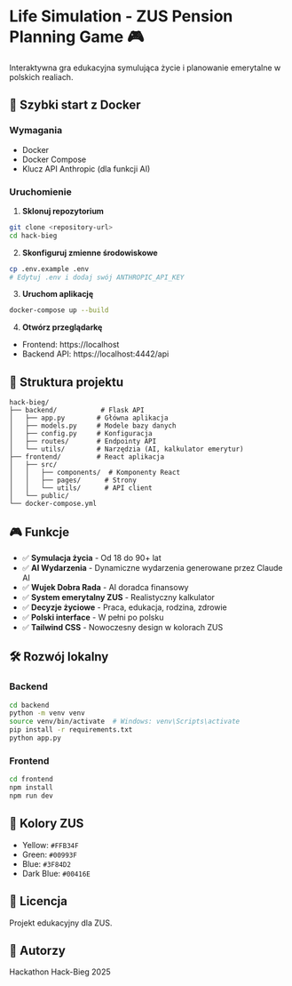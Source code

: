 # Life Simulation - ZUS Pension Planning Game 🎮

Interaktywna gra edukacyjna symulująca życie i planowanie emerytalne w polskich realiach.

## 🚀 Szybki start z Docker

### Wymagania

- Docker
- Docker Compose
- Klucz API Anthropic (dla funkcji AI)

### Uruchomienie

1. **Sklonuj repozytorium**

```bash
git clone <repository-url>
cd hack-bieg
```

2. **Skonfiguruj zmienne środowiskowe**

```bash
cp .env.example .env
# Edytuj .env i dodaj swój ANTHROPIC_API_KEY
```

3. **Uruchom aplikację**

```bash
docker-compose up --build
```

4. **Otwórz przeglądarkę**

- Frontend: https://localhost
- Backend API: https://localhost:4442/api

## 📁 Struktura projektu

```
hack-bieg/
├── backend/           # Flask API
│   ├── app.py        # Główna aplikacja
│   ├── models.py     # Modele bazy danych
│   ├── config.py     # Konfiguracja
│   ├── routes/       # Endpointy API
│   └── utils/        # Narzędzia (AI, kalkulator emerytur)
├── frontend/         # React aplikacja
│   ├── src/
│   │   ├── components/  # Komponenty React
│   │   ├── pages/      # Strony
│   │   └── utils/      # API client
│   └── public/
└── docker-compose.yml
```

## 🎮 Funkcje

- ✅ **Symulacja życia** - Od 18 do 90+ lat
- ✅ **AI Wydarzenia** - Dynamiczne wydarzenia generowane przez Claude AI
- ✅ **Wujek Dobra Rada** - AI doradca finansowy
- ✅ **System emerytalny ZUS** - Realistyczny kalkulator
- ✅ **Decyzje życiowe** - Praca, edukacja, rodzina, zdrowie
- ✅ **Polski interface** - W pełni po polsku
- ✅ **Tailwind CSS** - Nowoczesny design w kolorach ZUS

## 🛠️ Rozwój lokalny

### Backend

```bash
cd backend
python -m venv venv
source venv/bin/activate  # Windows: venv\Scripts\activate
pip install -r requirements.txt
python app.py
```

### Frontend

```bash
cd frontend
npm install
npm run dev
```

## 🎨 Kolory ZUS

- Yellow: `#FFB34F`
- Green: `#00993F`
- Blue: `#3F84D2`
- Dark Blue: `#00416E`

## 📝 Licencja

Projekt edukacyjny dla ZUS.

## 👥 Autorzy

Hackathon Hack-Bieg 2025
